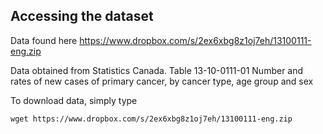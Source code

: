 ## Accessing the dataset

Data found here https://www.dropbox.com/s/2ex6xbg8z1oj7eh/13100111-eng.zip

Data obtained from Statistics Canada.  Table  13-10-0111-01   Number and rates of new cases of primary cancer, by cancer type, age group and sex

To download data, simply type
```
wget https://www.dropbox.com/s/2ex6xbg8z1oj7eh/13100111-eng.zip

```

